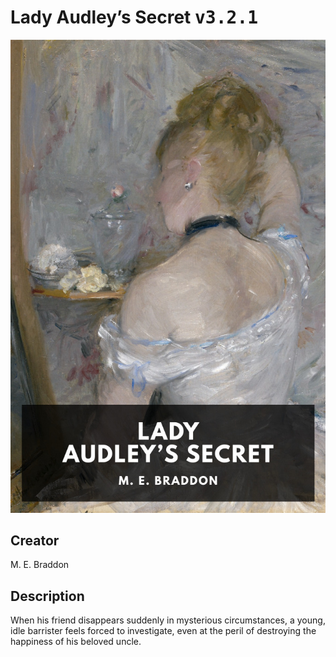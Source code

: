 
# Lady Audley’s Secret <kbd>v3.2.1</kbd>

<center>
  <img src="./cover-1024.jpg"/>
</center>

## Creator
M. E. Braddon

## Description
When his friend disappears suddenly in mysterious circumstances, a young, idle barrister feels forced to investigate, even at the peril of destroying the happiness of his beloved uncle.

